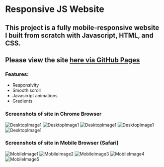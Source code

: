 # Responsive JS Website

## This project is a fully mobile-responsive website I built from scratch with Javascript, HTML, and CSS.

## Please view the site [here via GitHub Pages](https://valerienierenberg.github.io/responsive_js_website)

### Features:
- Responsivity
- Smooth scroll
- Javascript animations
- Gradients

### Screenshots of site in Chrome Browser
![DesktopImage1](https://github.com/valerienierenberg/responsive_js_website/blob/main/images/responsive_js_site_screenshot1.png?raw=true)
![DesktopImage1](https://github.com/valerienierenberg/responsive_js_website/blob/main/images/responsive_js_site_screenshot2.png?raw=true)
![DesktopImage1](https://github.com/valerienierenberg/responsive_js_website/blob/main/images/responsive_js_site_screenshot3.png?raw=true)
![DesktopImage1](https://github.com/valerienierenberg/responsive_js_website/blob/main/images/responsive_js_site_screenshot4.png?raw=true)
![DesktopImage1](https://github.com/valerienierenberg/responsive_js_website/blob/main/images/responsive_js_site_screenshot5.png?raw=true)

### Screenshots of site in Mobile Browser (Safari)
![MobileImage1](https://github.com/valerienierenberg/responsive_js_website/blob/main/images/mobile_responsive_js_site_screenshot1.PNG?raw=true)
![MobileImage2](https://github.com/valerienierenberg/responsive_js_website/blob/main/images/mobile_responsive_js_site_screenshot2.PNG?raw=true)
![MobileImage3](https://github.com/valerienierenberg/responsive_js_website/blob/main/images/mobile_responsive_js_site_screenshot3.PNG?raw=true)
![MobileImage4](https://github.com/valerienierenberg/responsive_js_website/blob/main/images/mobile_responsive_js_site_screenshot4.PNG?raw=true)
![MobileImage5](https://github.com/valerienierenberg/responsive_js_website/blob/main/images/mobile_responsive_js_site_screenshot5.PNG?raw=true)
